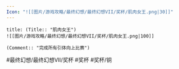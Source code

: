 ```yaml
---
Icon: "![[图片/游戏攻略/最终幻想/最终幻想VII/奖杯/肌肉女王.png|30]]"
---
```

```ad-common-bronze-trophy
title: (Title:: "肌肉女王")
![[图片/游戏攻略/最终幻想/最终幻想VII/奖杯/肌肉女王.png|100]]

(Comment:: "完成所有引体向上比赛")
```

#最终幻想/最终幻想VII/奖杯 #奖杯 #奖杯/铜
